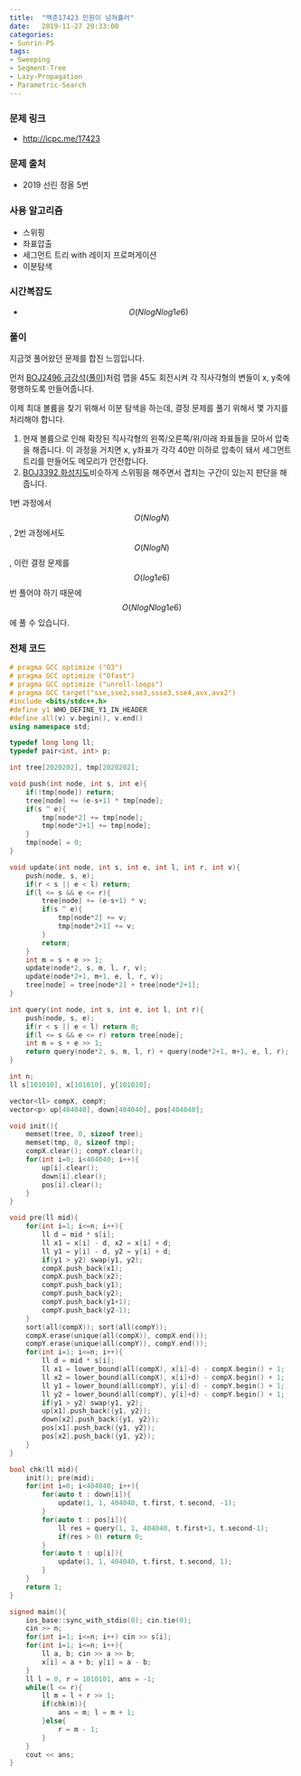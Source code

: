 ```yaml
---
title:  "백준17423 민원이 넘쳐흘러"
date:   2019-11-27 20:33:00
categories:
- Sunrin-PS
tags:
- Sweeping
- Segment-Tree
- Lazy-Propagation
- Parametric-Search
---
```


### 문제 링크
* http://icpc.me/17423

### 문제 출처
* 2019 선린 정올 5번

### 사용 알고리즘
* 스위핑
* 좌표압출
* 세그먼트 트리 with 레이지 프로퍼게이션
* 이분탐색

### 시간복잡도
* $$O(N log N log 1e6)$$

### 풀이
지금껏 풀어왔던 문제를 합친 느낌입니다.

먼저 [BOJ2496 금강석](http://icpc.me/2496)([풀이](https://justicehui.github.io/koi/2019/09/19/BOJ2496/))처럼 맵을 45도 회전시켜 각 직사각형의 변들이 x, y축에 평행하도록 만들어줍니다.

이제 최대 볼륨을 찾기 위해서 이분 탐색을 하는데, 결정 문제를 풀기 위해서 몇 가지를 처리해야 합니다.<br>
1. 현재 볼륨으로 인해 확장된 직사각형의 왼쪽/오른쪽/위/아래 좌표들을 모아서 압축을 해줍니다. 이 과정을 거치면 x, y좌표가 각각 40만 이하로 압축이 돼서 세그먼트 트리를 만들어도 메모리가 안전합니다.
2. [BOJ3392 화성지도](https://www.acmicpc.net/problem/3392)비슷하게 스위핑을 해주면서 겹치는 구간이 있는지 판단을 해줍니다.

1번 과정에서 $$O(N log N)$$, 2번 과정에서도 $$O(N log N)$$, 이런 결정 문제를 $$O(log 1e6)$$번 풀어야 하기 때문에 $$O(N log N log 1e6)$$에 풀 수 있습니다.

### 전체 코드
```cpp
# pragma GCC optimize ("O3")
# pragma GCC optimize ("Ofast")
# pragma GCC optimize ("unroll-loops")
# pragma GCC target("sse,sse2,sse3,ssse3,sse4,avx,avx2")
#include <bits/stdc++.h>
#define y1 WHO_DEFINE_Y1_IN_HEADER
#define all(v) v.begin(), v.end()
using namespace std;

typedef long long ll;
typedef pair<int, int> p;

int tree[2020202], tmp[2020202];

void push(int node, int s, int e){
	if(!tmp[node]) return;
	tree[node] += (e-s+1) * tmp[node];
	if(s ^ e){
		tmp[node*2] += tmp[node];
		tmp[node*2+1] += tmp[node];
	}
	tmp[node] = 0;
}

void update(int node, int s, int e, int l, int r, int v){
	push(node, s, e);
	if(r < s || e < l) return;
	if(l <= s && e <= r){
		tree[node] += (e-s+1) * v;
		if(s ^ e){
			tmp[node*2] += v;
			tmp[node*2+1] += v;
		}
		return;
	}
	int m = s + e >> 1;
	update(node*2, s, m, l, r, v);
	update(node*2+1, m+1, e, l, r, v);
	tree[node] = tree[node*2] + tree[node*2+1];
}

int query(int node, int s, int e, int l, int r){
	push(node, s, e);
	if(r < s || e < l) return 0;
	if(l <= s && e <= r) return tree[node];
	int m = s + e >> 1;
	return query(node*2, s, m, l, r) + query(node*2+1, m+1, e, l, r);
}

int n;
ll s[101010], x[101010], y[101010];

vector<ll> compX, compY;
vector<p> up[404040], down[404040], pos[404040];

void init(){
	memset(tree, 0, sizeof tree);
	memset(tmp, 0, sizeof tmp);
	compX.clear(); compY.clear();
	for(int i=0; i<404040; i++){
		up[i].clear();
		down[i].clear();
		pos[i].clear();
	}
}

void pre(ll mid){
	for(int i=1; i<=n; i++){
		ll d = mid * s[i];
		ll x1 = x[i] - d, x2 = x[i] + d;
		ll y1 = y[i] - d, y2 = y[i] + d;
		if(y1 > y2) swap(y1, y2);
		compX.push_back(x1);
		compX.push_back(x2);
		compY.push_back(y1);
		compY.push_back(y2);
		compY.push_back(y1+1);
		compY.push_back(y2-1);
	}
	sort(all(compX)); sort(all(compY));
	compX.erase(unique(all(compX)), compX.end());
	compY.erase(unique(all(compY)), compY.end());
	for(int i=1; i<=n; i++){
		ll d = mid * s[i];
		ll x1 = lower_bound(all(compX), x[i]-d) - compX.begin() + 1;
		ll x2 = lower_bound(all(compX), x[i]+d) - compX.begin() + 1;
		ll y1 = lower_bound(all(compY), y[i]-d) - compY.begin() + 1;
		ll y2 = lower_bound(all(compY), y[i]+d) - compY.begin() + 1;
		if(y1 > y2) swap(y1, y2);
		up[x1].push_back({y1, y2});
		down[x2].push_back({y1, y2});
		pos[x1].push_back({y1, y2});
		pos[x2].push_back({y1, y2});
	}
}

bool chk(ll mid){
	init(); pre(mid);
	for(int i=0; i<404040; i++){
		for(auto t : down[i]){
			update(1, 1, 404040, t.first, t.second, -1);
		}
		for(auto t : pos[i]){
			ll res = query(1, 1, 404040, t.first+1, t.second-1);
			if(res > 0) return 0;
		}
		for(auto t : up[i]){
			update(1, 1, 404040, t.first, t.second, 1);
		}
	}
	return 1;
}

signed main(){
	ios_base::sync_with_stdio(0); cin.tie(0);
	cin >> n;
	for(int i=1; i<=n; i++) cin >> s[i];
	for(int i=1; i<=n; i++){
		ll a, b; cin >> a >> b;
		x[i] = a + b; y[i] = a - b;
	}
	ll l = 0, r = 1010101, ans = -1;
	while(l <= r){
		ll m = l + r >> 1;
		if(chk(m)){
			ans = m; l = m + 1;
		}else{
			r = m - 1;
		}
	}
	cout << ans;
}
```
